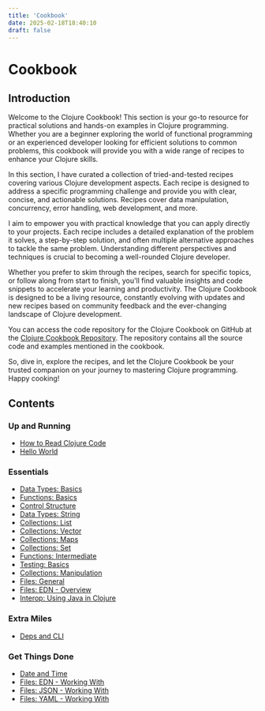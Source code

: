 ```yaml
---
title: 'Cookbook'
date: 2025-02-18T18:40:10
draft: false
---
```


# Cookbook

## Introduction

Welcome to the Clojure Cookbook! This section is your go-to resource for practical solutions and hands-on examples in Clojure programming. Whether you are a beginner exploring the world of functional programming or an experienced developer looking for efficient solutions to common problems, this cookbook will provide you with a wide range of recipes to enhance your Clojure skills.

In this section, I have curated a collection of tried-and-tested recipes covering various Clojure development aspects. Each recipe is designed to address a specific programming challenge and provide you with clear, concise, and actionable solutions. Recipes cover data manipulation, concurrency, error handling, web development, and more.

I aim to empower you with practical knowledge that you can apply directly to your projects. Each recipe includes a detailed explanation of the problem it solves, a step-by-step solution, and often multiple alternative approaches to tackle the same problem. Understanding different perspectives and techniques is crucial to becoming a well-rounded Clojure developer.

Whether you prefer to skim through the recipes, search for specific topics, or follow along from start to finish, you'll find valuable insights and code snippets to accelerate your learning and productivity. The Clojure Cookbook is designed to be a living resource, constantly evolving with updates and new recipes based on community feedback and the ever-changing landscape of Clojure development.

You can access the code repository for the Clojure Cookbook on GitHub at the [Clojure Cookbook Repository](https://github.com/organiclever/ayokoding/tree/main/contents/clojure-cookbook). The repository contains all the source code and examples mentioned in the cookbook.

So, dive in, explore the recipes, and let the Clojure Cookbook be your trusted companion on your journey to mastering Clojure programming. Happy cooking!

## Contents

### Up and Running

- [How to Read Clojure Code](./how-to-read-clojure-code/)
- [Hello World](./hello-world/)

### Essentials

- [Data Types: Basics](./data-types-basics/)
- [Functions: Basics](./functions-basics/)
- [Control Structure](./control-structure/)
- [Data Types: String](./data-types-string/)
- [Collections: List](./collections-list/)
- [Collections: Vector](./collections-vector/)
- [Collections: Maps](./collections-maps/)
- [Collections: Set](./collections-set/)
- [Functions: Intermediate](./functions-intermediate/)
- [Testing: Basics](./testing-basics/)
- [Collections: Manipulation](./collections-manipulation/)
- [Files: General](./files-general/)
- [Files: EDN - Overview](./files-edn-overview/)
- [Interop: Using Java in Clojure](./interop-using-java-in-clojure/)

### Extra Miles

- [Deps and CLI](./deps-and-cli/)

### Get Things Done

- [Date and Time](./date-and-time/)
- [Files: EDN - Working With](./files-edn-working-with/)
- [Files: JSON - Working With](./files-json-working-with/)
- [Files: YAML - Working With](./files-yaml-working-with/)
